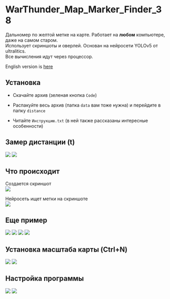 # WarThunder_Map_Marker_Finder_38

Дальномер по желтой метке на карте. Работает на <b>любом</b> компьютере, даже на самом старом.<br>
Использует скриншоты и оверлей. Основан на нейросети YOLOv5 от ultralitics.<br>
Все вычисления идут через процессор.<br>

English version is <a href="https://github.com/Yonisen/WarThunder_Yellow_Mark_Rangefinder">here</a>

## Установка

- Скачайте архив (зеленая кнопка `Code`)

- Распакуйте весь архив (папка `data` вам тоже нужна) и перейдите в папку `distance`
- Читайте `Инструкцию.txt` (в ней также рассказаны интересные особенности)

## Замер дистанции (t)
<img src="https://github.com/Yonisen/WarThunder_Map_Marker_Finder/blob/main/data/images/screen15.png">
<img src="https://github.com/Yonisen/WarThunder_Map_Marker_Finder/blob/main/data/images/screen15_1.png">

## Что происходит
Создается скриншот<br>
<img src="https://github.com/Yonisen/WarThunder_Map_Marker_Finder/blob/main/data/images/Map15.png">

Нейросеть ищет метки на скриншоте<br>
<img src="https://github.com/Yonisen/WarThunder_Map_Marker_Finder/blob/main/data/images/Map15_1.jpg">


## Еще пример
<img src="https://github.com/Yonisen/WarThunder_Map_Marker_Finder/blob/main/data/images/screen25.png">
<img src="https://github.com/Yonisen/WarThunder_Map_Marker_Finder/blob/main/data/images/screen25_1.png">
<img src="https://github.com/Yonisen/WarThunder_Map_Marker_Finder/blob/main/data/images/Map25.png">
<img src="https://github.com/Yonisen/WarThunder_Map_Marker_Finder/blob/main/data/images/Map25_1.jpg">

## Установка масштаба карты (Ctrl+N)
<img src="https://github.com/Yonisen/WarThunder_Map_Marker_Finder/blob/main/data/images/screen3.png">
<img src="https://github.com/Yonisen/WarThunder_Map_Marker_Finder/blob/main/data/images/screen4.png">

## Настройка программы
<img src="https://github.com/Yonisen/WarThunder_Map_Marker_Finder/blob/main/data/images/screen1.png">
<img src="https://github.com/Yonisen/WarThunder_Map_Marker_Finder/blob/main/data/images/screen2.png">
